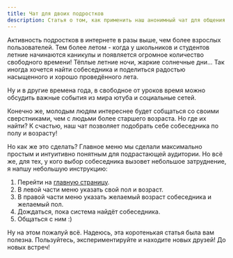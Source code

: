 ```yaml
---
title: Чат для двоих подростков
description: Статья о том, как применить наш анонимный чат для общения двоих подростков. Разбираемся с выбором собеседника по полу и возрасту.
---
```


Активность подростков в интернете в разы выше, чем более взрослых пользователей. Тем более летом - когда у школьников и студентов летние начинаются каникулы и появляется огромное количество свободного времени! Тёплые летние ночи, жаркие солнечные дни... Так иногда хочется найти собеседника и поделиться радостью насыщенного и хорошо проведённого лета.

Ну и в другие времена года, в свободное от уроков время можно обсудить важные события из мира ютуба и социальные сетей.

Конечно же, молодым людям интереснее будет собщаться со своими сверстниками, чем с людьми более старшего возраста. Но где их найти? К счастью, наш чат позволяет подобрать себе собеседника по полу и возрасту!

Но как же это сделать? Главное меню мы сделали максимально простым и интуитивно понятным для подрастающей аудитории. Но всё же, для тех, у кого выбор собеседника вызовет небольшое затруднение, я напшу небольшую инструкцию:

1. Перейти на [главную страницу](/).
2. В левой части меню указать свой пол и возраст.
3. В правой части меню указать желаемый возраст собеседника и желаемый пол.
4. Дождаться, пока система найдёт собеседника.
5. Общаться с ним :)

Ну на этом пожалуй всё. Надеюсь, эта коротенькая статья была вам полезна. Пользуйтесь, экспериментируйте и находите новых друзей! До новых встреч!
